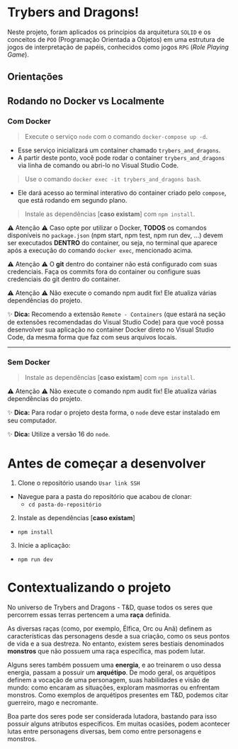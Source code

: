 # Trybers and Dragons!

Neste projeto, foram aplicados os princípios da arquitetura `SOLID` e os conceitos de `POO` (Programação Orientada a Objetos) em uma estrutura de jogos de interpretação de papéis, conhecidos como jogos `RPG` (_Role Playing Game_).

## Orientações

## Rodando no Docker vs Localmente

### Com Docker

> Execute o serviço `node` com o comando `docker-compose up -d`.
- Esse serviço inicializará um container chamado `trybers_and_dragons`.
- A partir deste ponto, você pode rodar o container `trybers_and_dragons` via linha de comando ou abri-lo no Visual Studio Code.

> Use o comando `docker exec -it trybers_and_dragons bash`.
- Ele dará acesso ao terminal interativo do container criado pelo `compose`, que está rodando em segundo plano.

> Instale as dependências [**caso existam**] com `npm install`.

⚠ Atenção ⚠ Caso opte por utilizar o Docker, **TODOS** os comandos disponíveis no `package.json` (npm start, npm test, npm run dev, ...) devem ser executados **DENTRO** do container, ou seja, no terminal que aparece após a execução do comando `docker exec`, mencionado acima.

⚠ Atenção ⚠ O **git** dentro do container não está configurado com suas credenciais. Faça os commits fora do container ou configure suas credenciais do git dentro do container.

⚠ Atenção ⚠ Não execute o comando npm audit fix! Ele atualiza várias dependências do projeto.

✨ **Dica:** Recomendo a extensão `Remote - Containers` (que estará na seção de extensões recomendadas do Visual Studio Code) para que você possa desenvolver sua aplicação no container Docker direto no Visual Studio Code, da mesma forma que faz com seus arquivos locais.

---

### Sem Docker

> Instale as dependências [**caso existam**] com `npm install`.

⚠ Atenção ⚠ Não execute o comando npm audit fix! Ele atualiza várias dependências do projeto.

✨ **Dica:** Para rodar o projeto desta forma, o `node` deve estar instalado em seu computador.

✨ **Dica:** Utilize a versão 16 do `node`.

# Antes de começar a desenvolver

1. Clone o repositório usando `Usar link SSH`

- Navegue para a pasta do repositório que acabou de clonar:
  * `cd pasta-do-repositório`

2. Instale as dependências [**caso existam**]
  * `npm install`
  
3. Inicie a aplicação:
  * `npm run dev`

# Contextualizando o projeto

No universo de Trybers and Dragons - T&D, quase todos os seres que percorrem essas terras pertencem a uma **raça** definida.

As diversas raças (como, por exemplo, Élfica, Orc ou Anã) definem as características das personagens desde a sua criação, como os seus pontos de vida e a sua destreza. No entanto, existem seres bestiais denominados **monstros** que não possuem uma raça específica, mas podem lutar.

Alguns seres também possuem uma **energia**, e ao treinarem o uso dessa energia, passam a possuir um **arquétipo**. De modo geral, os arquétipos definem a vocação de uma personagem, suas habilidades e visão de mundo: como encaram as situações, exploram masmorras ou enfrentam monstros. Como exemplos de arquétipos presentes em T&D, podemos citar guerreiro, mago e necromante.

Boa parte dos seres pode ser considerada lutadora, bastando para isso possuir alguns atributos específicos. Em muitas ocasiões, podem acontecer lutas entre personagens diversas, bem como entre personagens e monstros.
